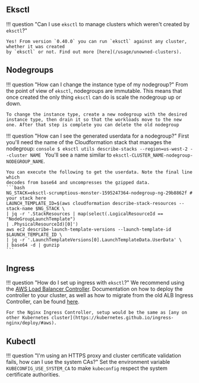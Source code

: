 ## Eksctl

!!! question "Can I use `eksctl` to manage clusters which weren't created by `eksctl`?"

    Yes! From version `0.40.0` you can run `eksctl` against any cluster, whether it was created
    by `eksctl` or not. Find out more [here](/usage/unowned-clusters).

## Nodegroups

!!! question "How can I change the instance type of my nodegroup?"
    From the point of view of `eksctl`, nodegroups are immutable. This means that once created the only thing `eksctl` can do is scale the nodegroup up or down.

    To change the instance type, create a new nodegroup with the desired instance type, then drain it so that the workloads move to the new one. After that step is complete you can delete the old nodegroup

!!! question "How can I see the generated userdata for a nodegroup?"
    First you'll need the name of the Cloudformation stack that manages the
    nodegroup:
    ```console
    $ eksctl utils describe-stacks --region=us-west-2 --cluster NAME
    ```
    You'll see a name similar to `eksctl-CLUSTER_NAME-nodegroup-NODEGROUP_NAME`.

    You can execute the following to get the userdata. Note the final line which
    decodes from base64 and uncompresses the gzipped data.
    ```bash
    NG_STACK=eksctl-scrumptious-monster-1595247364-nodegroup-ng-29b8862f # your stack here
    LAUNCH_TEMPLATE_ID=$(aws cloudformation describe-stack-resources --stack-name $NG_STACK \
    | jq -r '.StackResources | map(select(.LogicalResourceId == "NodeGroupLaunchTemplate")
    | .PhysicalResourceId)[0]')
    aws ec2 describe-launch-template-versions --launch-template-id $LAUNCH_TEMPLATE_ID \
    | jq -r '.LaunchTemplateVersions[0].LaunchTemplateData.UserData' \
    | base64 -d | gunzip
    ```

## Ingress

!!! question "How do I set up ingress with `eksctl`?"
    We recommend using the [AWS Load Balancer Controller](https://github.com/kubernetes-sigs/aws-load-balancer-controller).
    Documentation on how to deploy the controller to your cluster, as well as how to migrate from the old ALB Ingress Controller, can be found [here](https://docs.aws.amazon.com/eks/latest/userguide/alb-ingress.html).

    For the Nginx Ingress Controller, setup would be the same as [any on other Kubernetes cluster](https://kubernetes.github.io/ingress-nginx/deploy/#aws).

## Kubectl

!!! question "I'm using an HTTPS proxy and cluster certificate validation fails, how can I use the system CAs?"
    Set the environment variable `KUBECONFIG_USE_SYSTEM_CA` to make `kubeconfig`
    respect the system certificate authorities.
